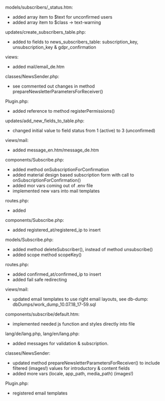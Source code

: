 models/subscribers/_status.htm:
- added array item to $text for unconfirmed users
- added array item to $class -> text-warning

updates/create_subscribers_table.php:
- added to fields to news_subscribers_table: subscription_key, unsubscription_key & gdpr_confirmation

views:
- added mail/email_de.htm

classes/NewsSender.php:
- see commented out changes in method prepareNewsletterParametersForReceiver()

Plugin.php:
- added reference to method registerPermissions()

updates/add_new_fields_to_table.php:
- changed initial value to field status from 1 (active) to 3 (unconfirmed)

views/mail:
- added message_en.htm/message_de.htm

components/Subscribe.php:
- added method onSubscriptionForConfirmation
- added material design based subscription form with call to onSubscriptionForConfirmation()
- added mor vars coming out of .env file
- implemented new vars into mail templates

routes.php:
- added

components/Subscribe.php:
- added registered_at/registered_ip to insert

models/Subscribe.php:
- added method deleteSubscriber(), instead of method unsubscribe() 
- added scope method scopeKey()

routes.php:
- added confirmed_at/confirmed_ip to insert
- added fail safe redirecting

views/mail:
- updated email templates to use right email layouts, see db-dump: dbDumps/work_dump_10.07.18_17-59.sql

components/subscribe/default.htm:
- implemented needed js function and styles directly into file 

lang/de/lang.php, lang/en/lang.php:
- added messages for validation & subscription.

classes/NewsSender:
- updated method prepareNewsletterParametersForReceiver() to include filtered (images!) values for introductory & content fields
- added more vars (locale, app_path, media_path) (images!)

Plugin.php:
- registered email templates